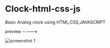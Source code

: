 # Clock-html-css-js



Basic Analog clock using HTML,CSS,JAVASCRIPT 


preview ----->

![screenshot 1](https://user-images.githubusercontent.com/88980729/185967782-940b6d35-1634-4250-b9f3-a34cd490b8db.png)

